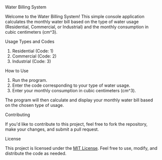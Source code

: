 Water Billing System

Welcome to the Water Billing System! This simple console application calculates the monthly water bill based on the type of water usage (Residential, Commercial, or Industrial) and the monthly consumption in cubic centimeters (cm^3).

Usage Types and Codes

1. Residential (Code: 1)
2. Commercial (Code: 2)
3. Industrial (Code: 3)

How to Use

1. Run the program.
2. Enter the code corresponding to your type of water usage.
3. Enter your monthly consumption in cubic centimeters (cm^3).

The program will then calculate and display your monthly water bill based on the chosen type of usage.

Contributing

If you'd like to contribute to this project, feel free to fork the repository, make your changes, and submit a pull request.

License

This project is licensed under the [MIT License](LICENSE). Feel free to use, modify, and distribute the code as needed.
